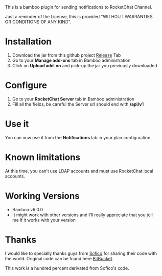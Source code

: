 This is a bamboo plugin for sending notifications to RocketChat Channel.

Just a reminder of the License, this is provided "WITHOUT WARRANTIES OR CONDITIONS OF ANY KIND".

# Installation
1. Download the jar from this github project [Release](https://github.com/imclem/Bamboo-RocketChat/releases) Tab
2. Go to your **Manage add-ons** tab in Bamboo administration
3. Click on **Upload add-on** and pick-up the jar you previously downloaded

# Configure
1. Go to your **RocketChat Server** tab in Bamboo administration
2. Fill all the fields, be careful the Server url should end with **/api/v1**

# Use it
You can now use it from the **Notifications** tab in your plan configuration.

# Known limitations
At this time, you can't use LDAP accounts and must use RocketChat local accounts.

# Working Versions
- Bamboo v6.0.0
- It might work with other versions and I'll really appreciate that you tell me if it works with your version

# Thanks
I would like to specially thanks guys from [Sofico](http://www.sofico.be) for sharing their code with the world. Original code can be found here [BitBucket](https://bitbucket.org/sofico/bamboo-sametime-plugin).

This work is a hundred percent derivated from Sofico's code.
